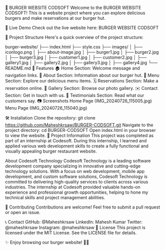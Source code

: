 🍔 BURGER WEBSITE CODSOFT
Welcome to the BURGER WEBSITE CODSOFT! This is a website project where you can explore delicious burgers and make reservations at our burger hut.

🚀 Live Demo
Check out the live website here: BURGER WEBSITE CODSOFT

📂 Project Structure
Here's a quick overview of the project structure:

burger-website/
├── index.html
├── style.css
├── images/
│   ├── iconlogo.png
│   ├── about-image.jpg
│   ├── burger1.jpg
│   ├── burger2.jpg
│   ├── burger3.jpg
│   ├── customer1.jpg
│   ├── customer2.jpg
│   ├── gallery1.jpg
│   ├── gallery2.jpg
│   ├── gallery3.jpg
│   ├── gallery4.jpg
└── README.md
📜 Features
🏠 Home Section: Welcome message and navigation links.
📖 About Section: Information about our burger hut.
🍔 Menu Section: Explore our delicious menu items.
🗓️ Reservations Section: Make a reservation online.
📸 Gallery Section: Browse our photo gallery.
✉️ Contact Section: Get in touch with us.
🌟 Testimonials Section: Read what our customers say.
📷 Screenshots
Home Page (IMG_20240726_115005.jpg)
 Menu Page (IMG_20240726_115040.jpg)

🛠️ Installation
Clone the repository:
git clone https://github.com/Maheshkrsaw/BURGER-CODSOFT.git
Navigate to the project directory:
cd BURGER-CODSOFT
Open index.html in your browser to view the website.
💼 Project Information This project was completed as part of an internship at Codesoft. During this internship, I learned and applied various web development skills to create a fully functional and visually appealing burger restaurant website.

About Codesoft Technology Codesoft Technology is a leading software development company specializing in innovative and cutting-edge technology solutions. With a focus on web development, mobile app development, and custom software solutions, Codesoft Technology is committed to delivering high-quality services to clients across various industries. The internship at Codesoft provided valuable hands-on experience and professional growth opportunities, helping to hone my technical skills and project management abilities.

🤝 Contributing
Contributions are welcome! Feel free to submit a pull request or open an issue.

📞 Contact
GitHub: @Maheshkrsaw
LinkedIn: Mahesh Kumar
Twitter: @maheshkrsaw
Instagram: @maheshkrsaw
📄 License
This project is licensed under the MIT License. See the LICENSE file for details.

✨ Enjoy browsing our burger website! 🍔✨
